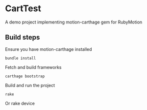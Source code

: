 # CartTest

A demo project implementing motion-carthage gem for RubyMotion

## Build steps

Ensure you have motion-carthage installed

    bundle install

Fetch and build frameworks

    carthage bootstrap

Build and run the project

    rake
Or
    rake device
